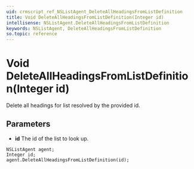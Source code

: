 ```yaml
---
uid: crmscript_ref_NSListAgent_DeleteAllHeadingsFromListDefinition
title: Void DeleteAllHeadingsFromListDefinition(Integer id)
intellisense: NSListAgent.DeleteAllHeadingsFromListDefinition
keywords: NSListAgent, DeleteAllHeadingsFromListDefinition
so.topic: reference
---
```


# Void DeleteAllHeadingsFromListDefinition(Integer id)

Delete all headings for list resolved by the provided id.

## Parameters

* **id** The id of the list to look up.

```crmscript
NSListAgent agent;
Integer id;
agent.DeleteAllHeadingsFromListDefinition(id);
```

